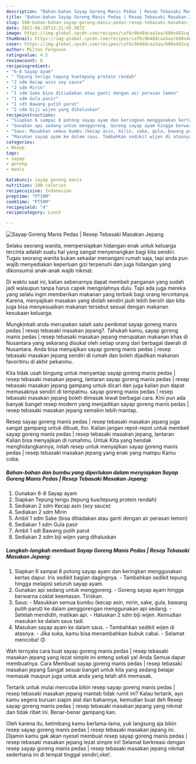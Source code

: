 ```yaml
---
description: "Bahan-bahan Sayap Goreng Manis Pedas | Resep Tebasaki Masakan Jepang yang lezat dan Mudah Dibuat"
title: "Bahan-bahan Sayap Goreng Manis Pedas | Resep Tebasaki Masakan Jepang yang lezat dan Mudah Dibuat"
slug: 508-bahan-bahan-sayap-goreng-manis-pedas-resep-tebasaki-masakan-jepang-yang-lezat-dan-mudah-dibuat
date: 2021-06-20T12:21:45.987Z
image: https://img-global.cpcdn.com/recipes/caf6c9b48dcaa3aa/680x482cq70/sayap-goreng-manis-pedas-resep-tebasaki-masakan-jepang-foto-resep-utama.jpg
thumbnail: https://img-global.cpcdn.com/recipes/caf6c9b48dcaa3aa/680x482cq70/sayap-goreng-manis-pedas-resep-tebasaki-masakan-jepang-foto-resep-utama.jpg
cover: https://img-global.cpcdn.com/recipes/caf6c9b48dcaa3aa/680x482cq70/sayap-goreng-manis-pedas-resep-tebasaki-masakan-jepang-foto-resep-utama.jpg
author: Milton Ferguson
ratingvalue: 4.5
reviewcount: 6
recipeingredient:
- "6-8 Sayap ayam"
- " Tepung terigu tepung kuetepung protein rendah"
- "2 sdm Kecap asin soy sauce"
- "2 sdm Mirin"
- "1 sdm Sake bisa ditiadakan atau ganti dengan air perasan lemon"
- "1 sdm Gula pasir"
- "1 sdt Bawang putih parut"
- "2 sdm biji wijen yang dihaluskan"
recipeinstructions:
- "Siapkan 6 sampai 8 potong sayap ayam dan keringkan menggunakan kertas dapur. Iris sedikit bagian dagingnya. Tambahkan sedikit tepung hingga melapisi seluruh sayap ayam."
- "Gunakan api sedang untuk menggoreng. Goreng sayap ayam hingga berwarna coklat keemasan. Tiriskan."
- "Saus: Masukkan semua bumbu (kecap asin, mirin, sake, gula, bawang putih parut) ke dalam penggorengan menggunakan api sedang. Setelah mendidih, matikan api. Haluskan 2 sdm biji wijen. Kemudian masukan ke dalam saus tadi."
- "Masukan sayap ayam ke dalam saus. Tambahkan sedikit wijen di atasnya. Jika suka, kamu bisa menambahkan bubuk cabai.  Selamat mencoba! 😊"
categories:
- Resep
tags:
- sayap
- goreng
- manis

katakunci: sayap goreng manis 
nutrition: 280 calories
recipecuisine: Indonesian
preptime: "PT10M"
cooktime: "PT50M"
recipeyield: "4"
recipecategory: Lunch

---
```



![Sayap Goreng Manis Pedas | Resep Tebasaki Masakan Jepang](https://img-global.cpcdn.com/recipes/caf6c9b48dcaa3aa/680x482cq70/sayap-goreng-manis-pedas-resep-tebasaki-masakan-jepang-foto-resep-utama.jpg)

Selaku seorang wanita, mempersiapkan hidangan enak untuk keluarga tercinta adalah suatu hal yang sangat menyenangkan bagi kita sendiri. Tugas seorang  wanita bukan sekadar menangani rumah saja, tapi anda pun wajib menyediakan keperluan gizi terpenuhi dan juga hidangan yang dikonsumsi anak-anak wajib nikmat.

Di waktu  saat ini, kalian sebenarnya dapat membeli panganan yang sudah jadi walaupun tanpa harus capek mengolahnya dulu. Tapi ada juga mereka yang selalu ingin memberikan makanan yang terbaik bagi orang tercintanya. Karena, menyajikan masakan yang diolah sendiri jauh lebih bersih dan kita juga bisa menyesuaikan makanan tersebut sesuai dengan makanan kesukaan keluarga. 



Mungkinkah anda merupakan salah satu penikmat sayap goreng manis pedas | resep tebasaki masakan jepang?. Tahukah kamu, sayap goreng manis pedas | resep tebasaki masakan jepang merupakan makanan khas di Nusantara yang sekarang disukai oleh setiap orang dari berbagai daerah di Nusantara. Anda bisa menyajikan sayap goreng manis pedas | resep tebasaki masakan jepang sendiri di rumah dan boleh dijadikan makanan favoritmu di akhir pekanmu.

Kita tidak usah bingung untuk menyantap sayap goreng manis pedas | resep tebasaki masakan jepang, lantaran sayap goreng manis pedas | resep tebasaki masakan jepang gampang untuk dicari dan juga kalian pun dapat memasaknya sendiri di tempatmu. sayap goreng manis pedas | resep tebasaki masakan jepang boleh dimasak lewat berbagai cara. Kini pun ada banyak banget resep modern yang menjadikan sayap goreng manis pedas | resep tebasaki masakan jepang semakin lebih mantap.

Resep sayap goreng manis pedas | resep tebasaki masakan jepang juga sangat gampang untuk dibuat, lho. Kalian jangan repot-repot untuk membeli sayap goreng manis pedas | resep tebasaki masakan jepang, lantaran Kalian bisa menyajikan di rumahmu. Untuk Kita yang hendak menghidangkannya, inilah resep untuk menyajikan sayap goreng manis pedas | resep tebasaki masakan jepang yang enak yang mampu Kamu coba.

<!--inarticleads1-->

##### Bahan-bahan dan bumbu yang diperlukan dalam menyiapkan Sayap Goreng Manis Pedas | Resep Tebasaki Masakan Jepang:

1. Gunakan 6-8 Sayap ayam
1. Siapkan  Tepung terigu (tepung kue/tepung protein rendah)
1. Sediakan 2 sdm Kecap asin (soy sauce)
1. Sediakan 2 sdm Mirin
1. Ambil 1 sdm Sake (bisa ditiadakan atau ganti dengan air perasan lemon)
1. Sediakan 1 sdm Gula pasir
1. Ambil 1 sdt Bawang putih parut
1. Sediakan 2 sdm biji wijen yang dihaluskan




<!--inarticleads2-->

##### Langkah-langkah membuat Sayap Goreng Manis Pedas | Resep Tebasaki Masakan Jepang:

1. Siapkan 6 sampai 8 potong sayap ayam dan keringkan menggunakan kertas dapur. Iris sedikit bagian dagingnya. - Tambahkan sedikit tepung hingga melapisi seluruh sayap ayam.
1. Gunakan api sedang untuk menggoreng. - Goreng sayap ayam hingga berwarna coklat keemasan. Tiriskan.
1. Saus: - Masukkan semua bumbu (kecap asin, mirin, sake, gula, bawang putih parut) ke dalam penggorengan menggunakan api sedang. - Setelah mendidih, matikan api. - Haluskan 2 sdm biji wijen. Kemudian masukan ke dalam saus tadi.
1. Masukan sayap ayam ke dalam saus. - Tambahkan sedikit wijen di atasnya. - Jika suka, kamu bisa menambahkan bubuk cabai.  - Selamat mencoba! 😊




Wah ternyata cara buat sayap goreng manis pedas | resep tebasaki masakan jepang yang lezat simple ini enteng sekali ya! Anda Semua dapat membuatnya. Cara Membuat sayap goreng manis pedas | resep tebasaki masakan jepang Sangat sesuai banget untuk kita yang sedang belajar memasak maupun juga untuk anda yang telah ahli memasak.

Tertarik untuk mulai mencoba bikin resep sayap goreng manis pedas | resep tebasaki masakan jepang mantab tidak rumit ini? Kalau tertarik, ayo kamu segera buruan siapin alat dan bahannya, kemudian buat deh Resep sayap goreng manis pedas | resep tebasaki masakan jepang yang nikmat dan tidak ribet ini. Benar-benar gampang kan. 

Oleh karena itu, ketimbang kamu berlama-lama, yuk langsung aja bikin resep sayap goreng manis pedas | resep tebasaki masakan jepang ini. Dijamin kamu gak akan nyesel membuat resep sayap goreng manis pedas | resep tebasaki masakan jepang lezat simple ini! Selamat berkreasi dengan resep sayap goreng manis pedas | resep tebasaki masakan jepang nikmat sederhana ini di tempat tinggal sendiri,oke!.

